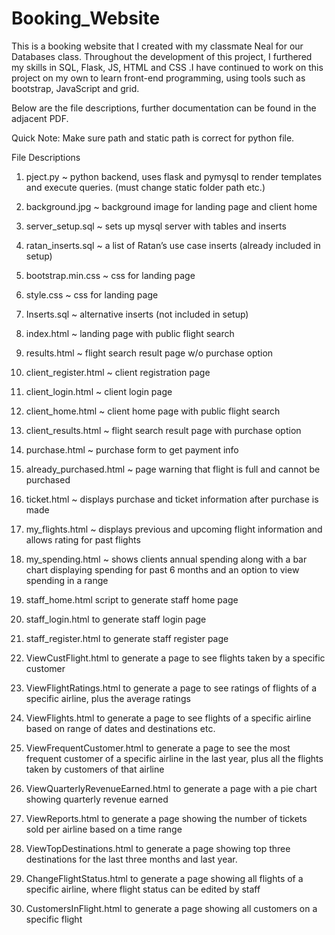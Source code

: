 # Booking_Website
This is a booking website that I created with my classmate Neal for our Databases class. Throughout the development of this project, I furthered my skills in SQL, Flask, JS, HTML and CSS .I have continued to work on this project on my own to learn front-end programming, using tools such as bootstrap, JavaScript and grid.  

Below are the file descriptions, further documentation can be found in the adjacent PDF.

Quick Note: Make sure path and static path is correct for python file.

File Descriptions

1. pject.py ~ python backend, uses flask and pymysql to render templates and execute queries. (must change static folder path etc.)

2. background.jpg ~ background image for landing page and client home

3. server_setup.sql ~ sets up mysql server with tables and inserts

4. ratan_inserts.sql ~ a list of Ratan’s use case inserts (already included in setup)

5. bootstrap.min.css ~ css for landing page

6. style.css ~ css for landing page

7. Inserts.sql ~ alternative inserts (not included in setup)

8. index.html ~ landing page with public flight search 

9. results.html ~ flight search result page w/o purchase option

10. client_register.html ~ client registration page

11. client_login.html ~ client login page

12. client_home.html ~ client home page with public flight search

13. client_results.html ~ flight search result page with purchase option

14. purchase.html ~ purchase form to get payment info

15. already_purchased.html ~ page warning that flight is full and cannot be purchased

16. ticket.html ~ displays purchase and ticket information after purchase is made

17. my_flights.html ~ displays previous and upcoming flight information and allows rating for past flights

18. my_spending.html ~ shows clients annual spending along with a bar chart displaying spending for past 6 months and an option to view spending in a range

19. staff_home.html script to generate staff home page

20. staff_login.html to generate staff login page

21. staff_register.html to generate staff register page

22. ViewCustFlight.html to generate a page to see flights taken by a specific customer

23. ViewFlightRatings.html to generate a page to see ratings of flights of a specific airline, plus the average ratings

24. ViewFlights.html to generate a page to see flights of a specific airline based on range of dates and destinations etc.

25. ViewFrequentCustomer.html to generate a page to see the most frequent customer of a specific airline in the last year, plus all the flights taken by customers of that airline

26. ViewQuarterlyRevenueEarned.html to generate a page with a pie chart showing quarterly revenue earned

27. ViewReports.html to generate a page showing the number of tickets sold per airline based on a time range

28. ViewTopDestinations.html to generate a page showing top three destinations for the last three months and last year.

29. ChangeFlightStatus.html to generate a page showing all flights of a specific airline, where flight status can be edited by staff

30. CustomersInFlight.html to generate a page showing all customers on a specific flight

